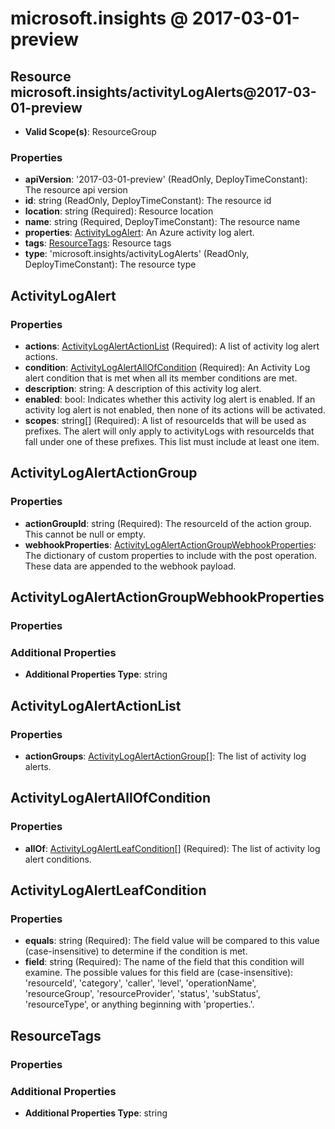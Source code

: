 # microsoft.insights @ 2017-03-01-preview

## Resource microsoft.insights/activityLogAlerts@2017-03-01-preview
* **Valid Scope(s)**: ResourceGroup
### Properties
* **apiVersion**: '2017-03-01-preview' (ReadOnly, DeployTimeConstant): The resource api version
* **id**: string (ReadOnly, DeployTimeConstant): The resource id
* **location**: string (Required): Resource location
* **name**: string (Required, DeployTimeConstant): The resource name
* **properties**: [ActivityLogAlert](#activitylogalert): An Azure activity log alert.
* **tags**: [ResourceTags](#resourcetags): Resource tags
* **type**: 'microsoft.insights/activityLogAlerts' (ReadOnly, DeployTimeConstant): The resource type

## ActivityLogAlert
### Properties
* **actions**: [ActivityLogAlertActionList](#activitylogalertactionlist) (Required): A list of activity log alert actions.
* **condition**: [ActivityLogAlertAllOfCondition](#activitylogalertallofcondition) (Required): An Activity Log alert condition that is met when all its member conditions are met.
* **description**: string: A description of this activity log alert.
* **enabled**: bool: Indicates whether this activity log alert is enabled. If an activity log alert is not enabled, then none of its actions will be activated.
* **scopes**: string[] (Required): A list of resourceIds that will be used as prefixes. The alert will only apply to activityLogs with resourceIds that fall under one of these prefixes. This list must include at least one item.

## ActivityLogAlertActionGroup
### Properties
* **actionGroupId**: string (Required): The resourceId of the action group. This cannot be null or empty.
* **webhookProperties**: [ActivityLogAlertActionGroupWebhookProperties](#activitylogalertactiongroupwebhookproperties): The dictionary of custom properties to include with the post operation. These data are appended to the webhook payload.

## ActivityLogAlertActionGroupWebhookProperties
### Properties
### Additional Properties
* **Additional Properties Type**: string

## ActivityLogAlertActionList
### Properties
* **actionGroups**: [ActivityLogAlertActionGroup](#activitylogalertactiongroup)[]: The list of activity log alerts.

## ActivityLogAlertAllOfCondition
### Properties
* **allOf**: [ActivityLogAlertLeafCondition](#activitylogalertleafcondition)[] (Required): The list of activity log alert conditions.

## ActivityLogAlertLeafCondition
### Properties
* **equals**: string (Required): The field value will be compared to this value (case-insensitive) to determine if the condition is met.
* **field**: string (Required): The name of the field that this condition will examine. The possible values for this field are (case-insensitive): 'resourceId', 'category', 'caller', 'level', 'operationName', 'resourceGroup', 'resourceProvider', 'status', 'subStatus', 'resourceType', or anything beginning with 'properties.'.

## ResourceTags
### Properties
### Additional Properties
* **Additional Properties Type**: string

